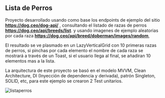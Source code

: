 ## Lista de Perros

Proyecto desarrollado usando como base los endpoints de ejemplo del sitio **https://dog.ceo/dog-api/** , consultando el listado de razas de perros **https://dog.ceo/api/breeds/list**. y usando imagenes de ejemplo aleatorias por cada raza **https://dog.ceo/api/breed/doberman/images/random**,

El resultado se ve plasmado en un LazyVerticalGrid con 10  primeras razas de perros, si pinchas por cada elemento el nombre de cada raza se mostrará a través de un Toast, si el usuario llega al final, se añadiran 10 elementos mas a la lista.

La arquitectura de este proyecto se basó en el modelo MVVM, Clean Architecture, DI (Inyección de dependencia y derivada), patrón Singleton, SOLID, etc, para este ejemplo se crearon 2 Test unitarios.


![listaperros](https://github.com/NicolasAvilaB/TestListDog/assets/36216299/134f501f-7b4b-4f55-8ab3-80863c8f6a8f)
